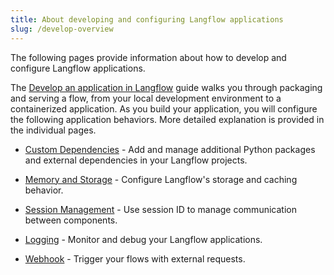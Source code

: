 ```yaml
---
title: About developing and configuring Langflow applications
slug: /develop-overview
---
```


The following pages provide information about how to develop and configure Langflow applications.

The [Develop an application in Langflow](/docs/develop-application) guide walks you through packaging and serving a flow, from your local development environment to a containerized application.
As you build your application, you will configure the following application behaviors. More detailed explanation is provided in the individual pages.

* [Custom Dependencies](/docs/install-custom-dependencies) - Add and manage additional Python packages and external dependencies in your Langflow projects.

* [Memory and Storage](/docs/memory) - Configure Langflow's storage and caching behavior.

* [Session Management](/docs/session-id) - Use session ID to manage communication between components.

* [Logging](/docs/logging) - Monitor and debug your Langflow applications.

* [Webhook](/docs/webhook) - Trigger your flows with external requests.